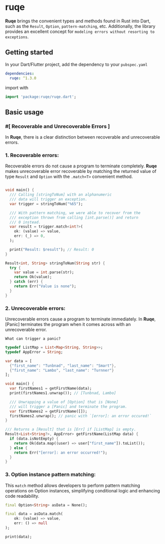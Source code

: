 # ruqe

**Ruqe** brings the convenient types and methods found in Rust into Dart, such as
the `Result`, `Option`, `pattern-matching`, etc. Additionally, the library provides
an excellent concept for `modeling errors without resorting to exceptions`.

## Getting started

In your Dart/Flutter project, add the dependency to your `pubspec.yaml`

```yaml
dependencies:
  ruqe: ^1.3.0
```

import with

```dart
import 'package:ruqe/ruqe.dart';
```

## Basic usage

### #[ Recoverable and Unrecoverable Errors ]

In **Ruqe**, there is a clear distinction between recoverable and unrecoverable errors.

### 1. Recoverable errors:

Recoverable errors do not cause a program to terminate completely. **Ruqe** makes unrecoverable error recoverable by matching the returned value of type `Result` and `Option` with the `.match<T>` convenient method.

```dart

void main() {
  /// Calling [stringToNum] with an alphanumeric
  /// data will trigger an exception.
  var trigger = stringToNum("%65");

  /// With pattern matching, we were able to recover from the
  /// exception thrown from calling [int.parse()] and return
  /// 0 instead.
  var result = trigger.match<int?>(
    ok: (value) => value,
    err: (_) => 0,
  );

  print("Result: $result"); // Result: 0
}

Result<int, String> stringToNum(String str) {
  try {
    var value = int.parse(str);
    return Ok(value);
  } catch (err) {
    return Err("Value is none");
  }
}
```

### 2. Unrecoverable errors:

Unrecoverable errors cause a program to terminate immediately. In **Ruqe**, [Panic] terminates the program when it comes across with an unrecoverable error.

`What can trigger a panic?`

```dart
typedef ListMap = List<Map<String, String>>;
typedef AppError = String;

var data = [
  {"first_name": "Tunbnad", "last_name": "Smart"},
  {"first_name": "Lambo", "last_name": "Turnner"}
];

void main() {
  var firstNames1 = getFirstName(data);
  print(firstNames1.unwrap()); // [Tunbnad, Lambo]

  /// Unwrapping a value of [Option] that is [None]
  /// will trigger a [Panic] and terminate the program.
  var firstNames2 = getFirstName([]);
  firstNames2.unwrap(); // panic with `[error]: an error occured!`
}

/// Returns a [Result] that is [Err] if [ListMap] is empty.
Result<List<String?>, AppError> getFirstName(ListMap data) {
  if (data.isNotEmpty) {
    return Ok(data.map((user) => user["first_name"]).toList());
  } else {
    return Err("[error]: an error occurred!");
  }
}
```

### 3. Option instance pattern matching: 

This `match` method allows developers to perform pattern matching operations on
Option instances, simplifying conditional logic and enhancing code readability.

```dart
final Option<String> asData = None();

final data = asData.match(
    ok: (value) => value,
    err: () => null
);

print(data);
```
